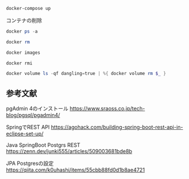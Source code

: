 ```cmd
docker-compose up
```

コンテナの削除
```ps1
docker ps -a

docker rm

docker images

docker rmi

docker volume ls -qf dangling=true | %{ docker volume rm $_ }

```

## 参考文献

pgAdmin 4のインストール
https://www.sraoss.co.jp/tech-blog/pgsql/pgadmin4/

SpringでREST API
https://agohack.com/building-spring-boot-rest-api-in-eclipse-set-up/

Java SpringBoot Postgrs REST
https://zenn.dev/junki555/articles/509003681bde8b

JPA Postgresの設定
https://qiita.com/k0uhashi/items/55cbb88fd0d1b8ae4721